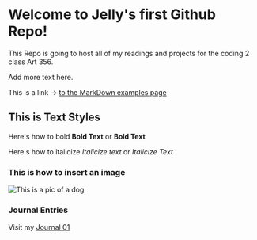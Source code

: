 # Welcome to Jelly's first Github Repo!

This Repo is going to host all of my readings and projects for the coding 2 class Art 356.

Add more text here.

This is a link -> [to the MarkDown examples page](https://docs.github.com/en/get-started/writing-on-github/getting-started-with-writing-and-formatting-on-github/basic-writing-and-formatting-syntax)

## This is Text Styles

Here's how to bold **Bold Text** or __Bold Text__

Here's how to italicize *Italicize text* or _Italicize Text_

### This is how to insert an image

![This is a pic of a dog](https://myoctocat.com/assets/images/base-octocat.svg)

### Journal Entries

Visit my [Journal 01](Journal/8-26-2025-reading_assignment1.md)

